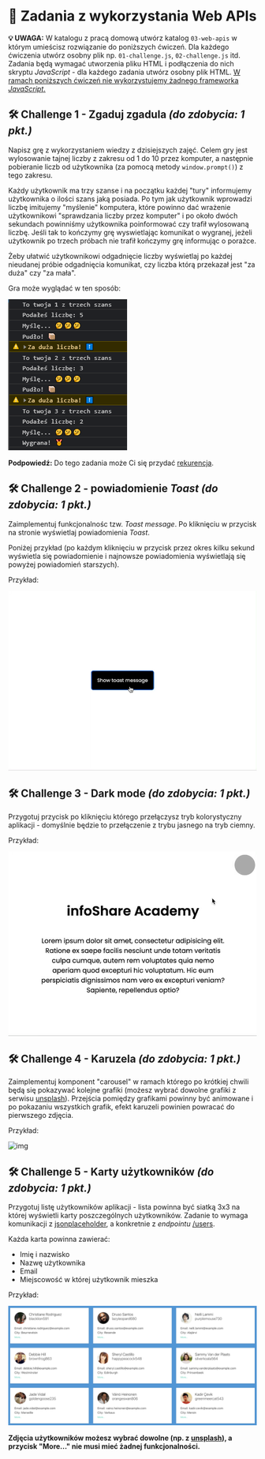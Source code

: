 # 📡 Zadania z wykorzystania Web APIs

**💡 UWAGA:** W katalogu z pracą domową utwórz katalog `03-web-apis` w którym umieścisz rozwiązanie do poniższych ćwiczeń. Dla każdego ćwiczenia utwórz osobny plik np. `01-challenge.js`, `02-challenge.js` itd. 
Zadania będą wymagać utworzenia pliku HTML i podłączenia do nich skryptu *JavaScript* - dla każdego zadania utwórz osobny plik HTML. <u>W ramach poniższych ćwiczeń nie wykorzystujemy żadnego frameworka *JavaScript*.</u>

## 🛠 Challenge 1 - Zgaduj zgadula *(do zdobycia: 1 pkt.)*

Napisz grę z wykorzystaniem wiedzy z dzisiejszych zajęć. Celem gry jest wylosowanie tajnej liczby z zakresu od 1 do 10 przez komputer, a następnie pobieranie liczb od użytkownika (za pomocą metody `window.prompt()`) z tego zakresu.

Każdy użytkownik ma trzy szanse i na początku każdej "tury" informujemy użytkownika o ilości szans jaką posiada. Po tym jak użytkownik wprowadzi liczbę imitujemy "myślenie" komputera, które powinno dać wrażenie użytkownikowi "sprawdzania liczby przez komputer" i po około dwóch sekundach powinniśmy użytkownika poinformować czy trafił wylosowaną liczbę. Jeśli tak to kończymy grę wyswietlając komunikat o wygranej, jeżeli użytkownik po trzech próbach nie trafił kończymy grę informując o porażce.

Żeby ułatwić użytkownikowi odgadnięcie liczby wyświetlaj po każdej nieudanej próbie odgadnięcia komunikat, czy liczba którą przekazał jest "za duża" czy "za mała".

Gra może wyglądać w ten sposób:

![img](./assets/guess-game.png)

**Podpowiedź:** Do tego zadania może Ci się przydać [rekurencja](https://pl.wikipedia.org/wiki/Rekurencja).

## 🛠 Challenge 2 - powiadomienie *Toast* *(do zdobycia: 1 pkt.)*

Zaimplementuj funkcjonalnośc tzw. *Toast message*. Po kliknięciu w przycisk na stronie wyświetlaj powiadomienia *Toast*.

Poniżej przykład (po każdym kliknięciu w przycisk przez okres kilku sekund wyświetla się powiadomienie i najnowsze powiadomienia wyświetlają się powyżej powiadomień starszych).

Przykład:

![img](./assets/toast.gif)

## 🛠 Challenge 3 - Dark mode *(do zdobycia: 1 pkt.)*

Przygotuj przycisk po kliknięciu którego przełączysz tryb kolorystyczny aplikacji - domyślnie będzie to przełączenie z trybu jasnego na tryb ciemny.

Przykład:

![img](./assets/darkmode.gif)

## 🛠 Challenge 4 - Karuzela *(do zdobycia: 1 pkt.)*

Zaimplementuj komponent "carousel" w ramach którego po krótkiej chwili będą się pokazywać kolejne grafiki (możesz wybrać dowolne grafiki z serwisu [unsplash](https://unsplash.com/)). Przejścia pomiędzy grafikami powinny być animowane i po pokazaniu wszystkich grafik, efekt karuzeli powinien powracać do pierwszego zdjęcia.

Przykład:

![img](./assets/carousel.gif)

## 🛠 Challenge 5 - Karty użytkowników *(do zdobycia: 1 pkt.)*

Przygotuj listę użytkowników aplikacji - lista powinna być siatką 3x3 na której wyświetli karty poszczególnych użytkowników. Zadanie to wymaga komunikacji z [jsonplaceholder](https://jsonplaceholder.typicode.com), a konkretnie z *endpointu* [/users](https://jsonplaceholder.typicode.com/users).

Każda karta powinna zawierać:

- Imię i nazwisko
- Nazwę użytkownika
- Email
- Miejscowość w której użytkownik mieszka

Przykład:

![img](./assets/users-list.png)

**Zdjęcia użytkowników możesz wybrać dowolne (np. z **[unsplash](https://unsplash.com/)**), a przycisk "More..." nie musi mieć żadnej funkcjonalności.**